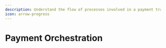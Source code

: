 ```yaml
---
description: Understand the flow of processes involved in a payment transaction
icon: arrow-progress
---
```


# Payment Orchestration

